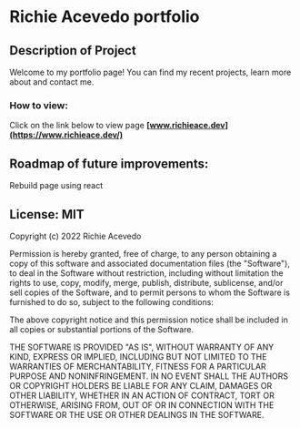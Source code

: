 # Richie Acevedo portfolio

## Description of Project
Welcome to my portfolio page! You can find my recent projects, learn more about and contact me.
### How to view:
Click on the link below to view page
**[www.richieace.dev](https://www.richieace.dev/)**

## Roadmap of future improvements:
Rebuild page using react
## License: MIT
Copyright (c) 2022 Richie Acevedo

Permission is hereby granted, free of charge, to any person obtaining a copy
of this software and associated documentation files (the "Software"), to deal
in the Software without restriction, including without limitation the rights
to use, copy, modify, merge, publish, distribute, sublicense, and/or sell
copies of the Software, and to permit persons to whom the Software is
furnished to do so, subject to the following conditions:

The above copyright notice and this permission notice shall be included in all
copies or substantial portions of the Software.

THE SOFTWARE IS PROVIDED "AS IS", WITHOUT WARRANTY OF ANY KIND, EXPRESS OR
IMPLIED, INCLUDING BUT NOT LIMITED TO THE WARRANTIES OF MERCHANTABILITY,
FITNESS FOR A PARTICULAR PURPOSE AND NONINFRINGEMENT. IN NO EVENT SHALL THE
AUTHORS OR COPYRIGHT HOLDERS BE LIABLE FOR ANY CLAIM, DAMAGES OR OTHER
LIABILITY, WHETHER IN AN ACTION OF CONTRACT, TORT OR OTHERWISE, ARISING FROM,
OUT OF OR IN CONNECTION WITH THE SOFTWARE OR THE USE OR OTHER DEALINGS IN THE
SOFTWARE.


